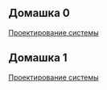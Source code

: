## Домашка 0
[Проектирование системы](https://miro.com/app/board/o9J_lohQgqo=/)

## Домашка 1
[Проектирование системы](https://miro.com/app/board/o9J_lnyUYtQ=/)
